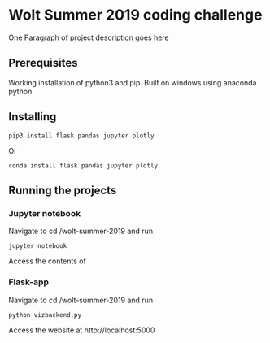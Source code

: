 # Wolt Summer 2019 coding challenge

One Paragraph of project description goes here

## Prerequisites

Working installation of python3 and pip.
Built on windows using anaconda python

## Installing
```
pip3 install flask pandas jupyter plotly
```
Or
```
conda install flask pandas jupyter plotly
```
## Running the projects

### Jupyter notebook
Navigate to cd /wolt-summer-2019 and run
```
jupyter notebook
```
Access the contents of 
### Flask-app
Navigate to cd /wolt-summer-2019 and run
```
python vizbackend.py
```
Access the website at http://localhost:5000 











